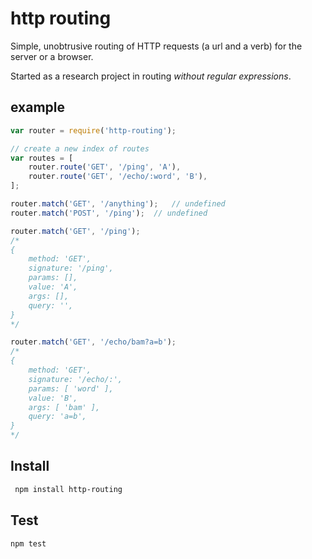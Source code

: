 # http routing

Simple, unobtrusive routing of HTTP requests (a url and a verb) for the server
or a browser.

Started as a research project in routing *without regular expressions*.

## example

```js
var router = require('http-routing');

// create a new index of routes
var routes = [
	router.route('GET', '/ping', 'A'),
	router.route('GET', '/echo/:word', 'B'),
];

router.match('GET', '/anything');	// undefined
router.match('POST', '/ping');	// undefined

router.match('GET', '/ping');
/*
{
	method: 'GET',
	signature: '/ping',
	params: [],
	value: 'A',
	args: [],
	query: '',
}
*/

router.match('GET', '/echo/bam?a=b');
/*
{
	method: 'GET',
	signature: '/echo/:',
	params: [ 'word' ],
	value: 'B',
	args: [ 'bam' ],
	query: 'a=b',
}
*/
```

## Install

```sh
 npm install http-routing
```

## Test

```sh
npm test
```
